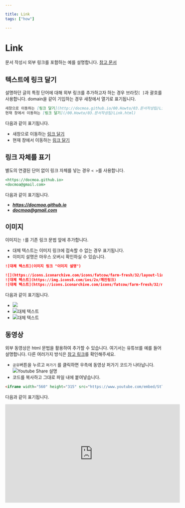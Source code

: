 ```yaml
---

title: Link
tags: ["how"]

---
```


# Link

문서 작성시 외부 링크를 포함하는 예를 설명합니다. [참고 문서](https://www.markdownguide.org/basic-syntax/#links)

## 텍스트에 링크 달기 
설명하던 글의 특정 단어에 대해 외부 링크를 추가하고자 하는 경우 브라킷`[ ]`과 괄호를 사용합니다. domain을 같이 기입하는 경우 새창에서 열기로 표기됩니다.
```md
새창으로 이동하는 [링크 달기](http://docmoa.github.io/00.Howto/03.문서작성팁/Link.html)
현재 창에서 이동하는 [링크 달기](/00.Howto/03.문서작성팁/Link.html)
```
다음과 같이 표기됩니다.

- 새창으로 이동하는 [링크 달기](http://docmoa.github.io/00.Howto/03.문서작성팁/Link.html)  
- 현재 창에서 이동하는 [링크 달기](/00.Howto/03.문서작성팁/Link.html)


## 링크 자체를 표기
별도의 연결된 단어 없이 링크 자체를 넣는 경우 `< >`를 사용합니다.
```md
<https://docmoa.github.io>
<docmoa@gmail.com>
```
다음과 같이 표기됩니다.

- ***<https://docmoa.github.io>***  
- ***<docmoa@gmail.com>***

## 이미지
이미지는 `!`를 기존 링크 문법 앞에 추가합니다.
- 대체 텍스트는 이미지 링크에 접속할 수 없는 경우 표기됩니다.
- 이미지 설명은 마우스 오버시 확인하실 수 있습니다.

```md
![대체 텍스트](이미지 링크 "이미지 설명")

![](https://icons.iconarchive.com/icons/fatcow/farm-fresh/32/layout-link-icon.png)
![대체 텍스트](https://img.icons8.com/ios/2x/깨진링크)
![대체 텍스트](https://icons.iconarchive.com/icons/fatcow/farm-fresh/32/report-link-icon.png "이미지 설명")
```
다음과 같이 표기됩니다.

- ![](https://icons.iconarchive.com/icons/fatcow/farm-fresh/32/layout-link-icon.png)
- ![대체 텍스트](https://img.icons8.com/ios/2x/깨진링크)
- ![대체 텍스트](https://icons.iconarchive.com/icons/fatcow/farm-fresh/32/report-link-icon.png "이미지 설명")

## 동영상
외부 동영상은 html 문법을 활용하여 추가할 수 있습니다. 여기서는 유튜브를 예를 들어 설명합니다. 다른 여러가지 방식은 [참고 링크](https://vuepress-examples.netlify.app/demos/video/)를 확인해주세요.
- `공유`버튼을 누르고 `퍼가기` 를 클릭하면 우측에 동영상 퍼가기 코드가 나타납니다.
    ![Youtube Share 설명](../image/youtube_share.gif)
- 코드를 복사하고 그대로 파일 내에 붙여넣습니다.
```md
<iframe width="560" height="315" src="https://www.youtube.com/embed/StTqXEQ2l-Y" title="YouTube video player" frameborder="0" allow="accelerometer; autoplay; clipboard-write; encrypted-media; gyroscope; picture-in-picture" allowfullscreen></iframe>
```
다음과 같이 표기됩니다.

<iframe width="560" height="315" src="https://www.youtube.com/embed/StTqXEQ2l-Y" title="YouTube video player" frameborder="0" allow="accelerometer; autoplay; clipboard-write; encrypted-media; gyroscope; picture-in-picture" allowfullscreen></iframe>

<TagLinks />